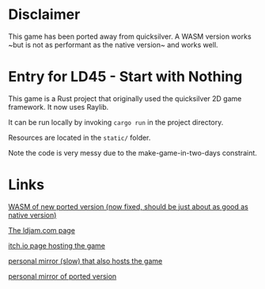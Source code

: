 # Disclaimer

This game has been ported away from quicksilver. A WASM version works
~but is not as performant as the native version~ and works well.

# Entry for LD45 - Start with Nothing

This game is a Rust project that originally used the quicksilver 2D game
framework. It now uses Raylib.

It can be run locally by invoking `cargo run` in the project directory.

Resources are located in the `static/` folder.

Note the code is very messy due to the make-game-in-two-days constraint.

# Links

[WASM of new ported version (now fixed, should be just about as good as native version)](https://burnedkirby.com/ld45_ported)

[The ldjam.com page](https://ldjam.com/events/ludum-dare/45/one-and-all)

[itch.io page hosting the game](https://seodisparate.itch.io/one-and-all-a-ludumdare-45-entry)

[personal mirror (slow) that also hosts the game](https://burnedkirby.com/ld45/)

[personal mirror of ported version](https://burnedkirby.com/ld45_ported/)
